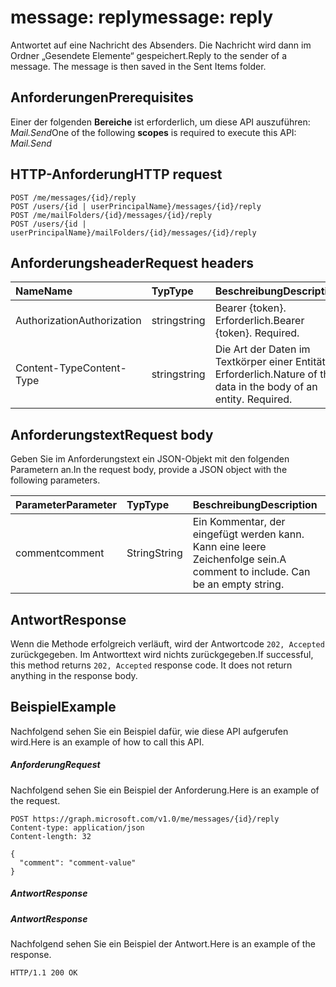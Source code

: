 # <a name="message-reply"></a><span data-ttu-id="3ac63-101">message: reply</span><span class="sxs-lookup"><span data-stu-id="3ac63-101">message: reply</span></span>

<span data-ttu-id="3ac63-p101">Antwortet auf eine Nachricht des Absenders. Die Nachricht wird dann im Ordner „Gesendete Elemente“ gespeichert.</span><span class="sxs-lookup"><span data-stu-id="3ac63-p101">Reply to the sender of a message. The message is then saved in the Sent Items folder.</span></span>

## <a name="prerequisites"></a><span data-ttu-id="3ac63-104">Anforderungen</span><span class="sxs-lookup"><span data-stu-id="3ac63-104">Prerequisites</span></span>
<span data-ttu-id="3ac63-105">Einer der folgenden **Bereiche** ist erforderlich, um diese API auszuführen: *Mail.Send*</span><span class="sxs-lookup"><span data-stu-id="3ac63-105">One of the following **scopes** is required to execute this API: *Mail.Send*</span></span>
## <a name="http-request"></a><span data-ttu-id="3ac63-106">HTTP-Anforderung</span><span class="sxs-lookup"><span data-stu-id="3ac63-106">HTTP request</span></span>
<!-- { "blockType": "ignored" } -->
```http
POST /me/messages/{id}/reply
POST /users/{id | userPrincipalName}/messages/{id}/reply
POST /me/mailFolders/{id}/messages/{id}/reply
POST /users/{id | userPrincipalName}/mailFolders/{id}/messages/{id}/reply
```
## <a name="request-headers"></a><span data-ttu-id="3ac63-107">Anforderungsheader</span><span class="sxs-lookup"><span data-stu-id="3ac63-107">Request headers</span></span>
| <span data-ttu-id="3ac63-108">Name</span><span class="sxs-lookup"><span data-stu-id="3ac63-108">Name</span></span>       | <span data-ttu-id="3ac63-109">Typ</span><span class="sxs-lookup"><span data-stu-id="3ac63-109">Type</span></span> | <span data-ttu-id="3ac63-110">Beschreibung</span><span class="sxs-lookup"><span data-stu-id="3ac63-110">Description</span></span>|
|:---------------|:--------|:----------|
| <span data-ttu-id="3ac63-111">Authorization</span><span class="sxs-lookup"><span data-stu-id="3ac63-111">Authorization</span></span>  | <span data-ttu-id="3ac63-112">string</span><span class="sxs-lookup"><span data-stu-id="3ac63-112">string</span></span>  | <span data-ttu-id="3ac63-p102">Bearer {token}. Erforderlich.</span><span class="sxs-lookup"><span data-stu-id="3ac63-p102">Bearer {token}. Required.</span></span> |
| <span data-ttu-id="3ac63-115">Content-Type</span><span class="sxs-lookup"><span data-stu-id="3ac63-115">Content-Type</span></span> | <span data-ttu-id="3ac63-116">string</span><span class="sxs-lookup"><span data-stu-id="3ac63-116">string</span></span>  | <span data-ttu-id="3ac63-p103">Die Art der Daten im Textkörper einer Entität. Erforderlich.</span><span class="sxs-lookup"><span data-stu-id="3ac63-p103">Nature of the data in the body of an entity. Required.</span></span> |

## <a name="request-body"></a><span data-ttu-id="3ac63-119">Anforderungstext</span><span class="sxs-lookup"><span data-stu-id="3ac63-119">Request body</span></span>
<span data-ttu-id="3ac63-120">Geben Sie im Anforderungstext ein JSON-Objekt mit den folgenden Parametern an.</span><span class="sxs-lookup"><span data-stu-id="3ac63-120">In the request body, provide a JSON object with the following parameters.</span></span>

| <span data-ttu-id="3ac63-121">Parameter</span><span class="sxs-lookup"><span data-stu-id="3ac63-121">Parameter</span></span>    | <span data-ttu-id="3ac63-122">Typ</span><span class="sxs-lookup"><span data-stu-id="3ac63-122">Type</span></span>   |<span data-ttu-id="3ac63-123">Beschreibung</span><span class="sxs-lookup"><span data-stu-id="3ac63-123">Description</span></span>|
|:---------------|:--------|:----------|
|<span data-ttu-id="3ac63-124">comment</span><span class="sxs-lookup"><span data-stu-id="3ac63-124">comment</span></span>|<span data-ttu-id="3ac63-125">String</span><span class="sxs-lookup"><span data-stu-id="3ac63-125">String</span></span>|<span data-ttu-id="3ac63-p104">Ein Kommentar, der eingefügt werden kann. Kann eine leere Zeichenfolge sein.</span><span class="sxs-lookup"><span data-stu-id="3ac63-p104">A comment to include. Can be an empty string.</span></span>|

## <a name="response"></a><span data-ttu-id="3ac63-128">Antwort</span><span class="sxs-lookup"><span data-stu-id="3ac63-128">Response</span></span>

<span data-ttu-id="3ac63-p105">Wenn die Methode erfolgreich verläuft, wird der Antwortcode `202, Accepted` zurückgegeben. Im Antworttext wird nichts zurückgegeben.</span><span class="sxs-lookup"><span data-stu-id="3ac63-p105">If successful, this method returns `202, Accepted` response code. It does not return anything in the response body.</span></span>

## <a name="example"></a><span data-ttu-id="3ac63-131">Beispiel</span><span class="sxs-lookup"><span data-stu-id="3ac63-131">Example</span></span>
<span data-ttu-id="3ac63-132">Nachfolgend sehen Sie ein Beispiel dafür, wie diese API aufgerufen wird.</span><span class="sxs-lookup"><span data-stu-id="3ac63-132">Here is an example of how to call this API.</span></span>
##### <a name="request"></a><span data-ttu-id="3ac63-133">Anforderung</span><span class="sxs-lookup"><span data-stu-id="3ac63-133">Request</span></span>
<span data-ttu-id="3ac63-134">Nachfolgend sehen Sie ein Beispiel der Anforderung.</span><span class="sxs-lookup"><span data-stu-id="3ac63-134">Here is an example of the request.</span></span>
<!-- {
  "blockType": "request",
  "name": "message_reply"
}-->
```http
POST https://graph.microsoft.com/v1.0/me/messages/{id}/reply
Content-type: application/json
Content-length: 32

{
  "comment": "comment-value"
}
```

##### <a name="response"></a><span data-ttu-id="3ac63-135">Antwort</span><span class="sxs-lookup"><span data-stu-id="3ac63-135">Response</span></span>
##### <a name="response"></a><span data-ttu-id="3ac63-136">Antwort</span><span class="sxs-lookup"><span data-stu-id="3ac63-136">Response</span></span>
<span data-ttu-id="3ac63-137">Nachfolgend sehen Sie ein Beispiel der Antwort.</span><span class="sxs-lookup"><span data-stu-id="3ac63-137">Here is an example of the response.</span></span>
<!-- {
  "blockType": "response",
  "truncated": true
} -->
```http
HTTP/1.1 200 OK
```

<!-- uuid: 8fcb5dbc-d5aa-4681-8e31-b001d5168d79
2015-10-25 14:57:30 UTC -->
<!-- {
  "type": "#page.annotation",
  "description": "message: reply",
  "keywords": "",
  "section": "documentation",
  "tocPath": ""
}-->
